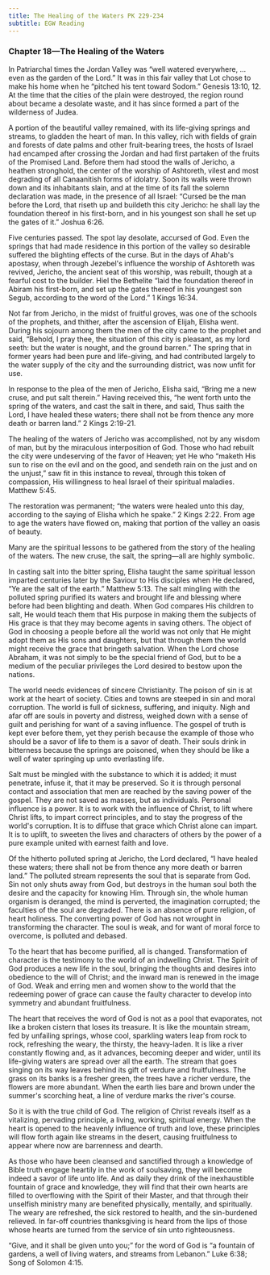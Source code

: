 ```yaml
---
title: The Healing of the Waters PK 229-234
subtitle: EGW Reading
---
```


### Chapter 18—The Healing of the Waters

In Patriarchal times the Jordan Valley was “well watered everywhere, ... even as the garden of the Lord.” It was in this fair valley that Lot chose to make his home when he “pitched his tent toward Sodom.” Genesis 13:10, 12. At the time that the cities of the plain were destroyed, the region round about became a desolate waste, and it has since formed a part of the wilderness of Judea.

A portion of the beautiful valley remained, with its life-giving springs and streams, to gladden the heart of man. In this valley, rich with fields of grain and forests of date palms and other fruit-bearing trees, the hosts of Israel had encamped after crossing the Jordan and had first partaken of the fruits of the Promised Land. Before them had stood the walls of Jericho, a heathen stronghold, the center of the worship of Ashtoreth, vilest and most degrading of all Canaanitish forms of idolatry. Soon its walls were thrown down and its inhabitants slain, and at the time of its fall the solemn declaration was made, in the presence of all Israel: “Cursed be the man before the Lord, that riseth up and buildeth this city Jericho: he shall lay the foundation thereof in his first-born, and in his youngest son shall he set up the gates of it.” Joshua 6:26.

Five centuries passed. The spot lay desolate, accursed of God. Even the springs that had made residence in this portion of the valley so desirable suffered the blighting effects of the curse. But in the days of Ahab's apostasy, when through Jezebel's influence the worship of Ashtoreth was revived, Jericho, the ancient seat of this worship, was rebuilt, though at a fearful cost to the builder. Hiel the Bethelite “laid the foundation thereof in Abiram his first-born, and set up the gates thereof in his youngest son Segub, according to the word of the Lord.” 1 Kings 16:34.

Not far from Jericho, in the midst of fruitful groves, was one of the schools of the prophets, and thither, after the ascension of Elijah, Elisha went. During his sojourn among them the men of the city came to the prophet and said, “Behold, I pray thee, the situation of this city is pleasant, as my lord seeth: but the water is nought, and the ground barren.” The spring that in former years had been pure and life-giving, and had contributed largely to the water supply of the city and the surrounding district, was now unfit for use.

In response to the plea of the men of Jericho, Elisha said, “Bring me a new cruse, and put salt therein.” Having received this, “he went forth unto the spring of the waters, and cast the salt in there, and said, Thus saith the Lord, I have healed these waters; there shall not be from thence any more death or barren land.” 2 Kings 2:19-21.

The healing of the waters of Jericho was accomplished, not by any wisdom of man, but by the miraculous interposition of God. Those who had rebuilt the city were undeserving of the favor of Heaven; yet He who “maketh His sun to rise on the evil and on the good, and sendeth rain on the just and on the unjust,” saw fit in this instance to reveal, through this token of compassion, His willingness to heal Israel of their spiritual maladies. Matthew 5:45.

The restoration was permanent; “the waters were healed unto this day, according to the saying of Elisha which he spake.” 2 Kings 2:22. From age to age the waters have flowed on, making that portion of the valley an oasis of beauty.

Many are the spiritual lessons to be gathered from the story of the healing of the waters. The new cruse, the salt, the spring—all are highly symbolic.

In casting salt into the bitter spring, Elisha taught the same spiritual lesson imparted centuries later by the Saviour to His disciples when He declared, “Ye are the salt of the earth.” Matthew 5:13. The salt mingling with the polluted spring purified its waters and brought life and blessing where before had been blighting and death. When God compares His children to salt, He would teach them that His purpose in making them the subjects of His grace is that they may become agents in saving others. The object of God in choosing a people before all the world was not only that He might adopt them as His sons and daughters, but that through them the world might receive the grace that bringeth salvation. When the Lord chose Abraham, it was not simply to be the special friend of God, but to be a medium of the peculiar privileges the Lord desired to bestow upon the nations.

The world needs evidences of sincere Christianity. The poison of sin is at work at the heart of society. Cities and towns are steeped in sin and moral corruption. The world is full of sickness, suffering, and iniquity. Nigh and afar off are souls in poverty and distress, weighed down with a sense of guilt and perishing for want of a saving influence. The gospel of truth is kept ever before them, yet they perish because the example of those who should be a savor of life to them is a savor of death. Their souls drink in bitterness because the springs are poisoned, when they should be like a well of water springing up unto everlasting life.

Salt must be mingled with the substance to which it is added; it must penetrate, infuse it, that it may be preserved. So it is through personal contact and association that men are reached by the saving power of the gospel. They are not saved as masses, but as individuals. Personal influence is a power. It is to work with the influence of Christ, to lift where Christ lifts, to impart correct principles, and to stay the progress of the world's corruption. It is to diffuse that grace which Christ alone can impart. It is to uplift, to sweeten the lives and characters of others by the power of a pure example united with earnest faith and love.

Of the hitherto polluted spring at Jericho, the Lord declared, “I have healed these waters; there shall not be from thence any more death or barren land.” The polluted stream represents the soul that is separate from God. Sin not only shuts away from God, but destroys in the human soul both the desire and the capacity for knowing Him. Through sin, the whole human organism is deranged, the mind is perverted, the imagination corrupted; the faculties of the soul are degraded. There is an absence of pure religion, of heart holiness. The converting power of God has not wrought in transforming the character. The soul is weak, and for want of moral force to overcome, is polluted and debased.

To the heart that has become purified, all is changed. Transformation of character is the testimony to the world of an indwelling Christ. The Spirit of God produces a new life in the soul, bringing the thoughts and desires into obedience to the will of Christ; and the inward man is renewed in the image of God. Weak and erring men and women show to the world that the redeeming power of grace can cause the faulty character to develop into symmetry and abundant fruitfulness.

The heart that receives the word of God is not as a pool that evaporates, not like a broken cistern that loses its treasure. It is like the mountain stream, fed by unfailing springs, whose cool, sparkling waters leap from rock to rock, refreshing the weary, the thirsty, the heavy-laden. It is like a river constantly flowing and, as it advances, becoming deeper and wider, until its life-giving waters are spread over all the earth. The stream that goes singing on its way leaves behind its gift of verdure and fruitfulness. The grass on its banks is a fresher green, the trees have a richer verdure, the flowers are more abundant. When the earth lies bare and brown under the summer's scorching heat, a line of verdure marks the river's course.

So it is with the true child of God. The religion of Christ reveals itself as a vitalizing, pervading principle, a living, working, spiritual energy. When the heart is opened to the heavenly influence of truth and love, these principles will flow forth again like streams in the desert, causing fruitfulness to appear where now are barrenness and dearth.

As those who have been cleansed and sanctified through a knowledge of Bible truth engage heartily in the work of soulsaving, they will become indeed a savor of life unto life. And as daily they drink of the inexhaustible fountain of grace and knowledge, they will find that their own hearts are filled to overflowing with the Spirit of their Master, and that through their unselfish ministry many are benefited physically, mentally, and spiritually. The weary are refreshed, the sick restored to health, and the sin-burdened relieved. In far-off countries thanksgiving is heard from the lips of those whose hearts are turned from the service of sin unto righteousness.

“Give, and it shall be given unto you;” for the word of God is “a fountain of gardens, a well of living waters, and streams from Lebanon.” Luke 6:38; Song of Solomon 4:15.